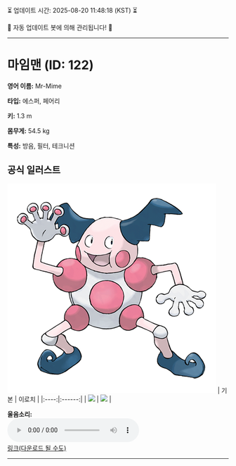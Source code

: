 
⏳ 업데이트 시간: 2025-08-20 11:48:18 (KST) ⏳

🤖 자동 업데이트 봇에 의해 관리됩니다! 🤖

---

# 마임맨 (ID: 122)
**영어 이름:** Mr-Mime

**타입:** 에스퍼, 페어리

**키:** 1.3 m

**몸무게:** 54.5 kg

**특성:** 방음, 필터, 테크니션

## 공식 일러스트
![](https://raw.githubusercontent.com/PokeAPI/sprites/master/sprites/pokemon/other/official-artwork/122.png)
| 기본 | 이로치 |
|:----:|:------:|
| <img src="https://raw.githubusercontent.com/PokeAPI/sprites/master/sprites/pokemon/122.png" width="200"> | <img src="https://raw.githubusercontent.com/PokeAPI/sprites/master/sprites/pokemon/shiny/122.png" width="200"> |

**울음소리:**<br><audio controls src="https://raw.githubusercontent.com/PokeAPI/cries/main/cries/pokemon/latest/122.ogg"></audio><br> [링크(다운로드 될 수도)](https://raw.githubusercontent.com/PokeAPI/cries/main/cries/pokemon/latest/122.ogg)


---
